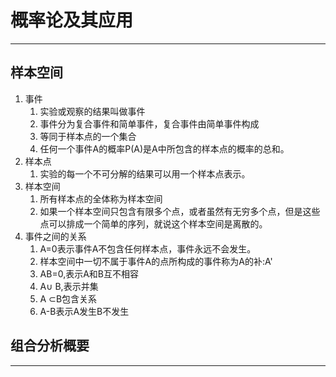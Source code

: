 # 概率论及其应用

------
## 样本空间
1. 事件
    1. 实验或观察的结果叫做事件
    2. 事件分为复合事件和简单事件，复合事件由简单事件构成
    3. 等同于样本点的一个集合
    4. 任何一个事件A的概率P(A)是A中所包含的样本点的概率的总和。
2. 样本点
    1. 实验的每一个不可分解的结果可以用一个样本点表示。
3. 样本空间
    1. 所有样本点的全体称为样本空间  
    2. 如果一个样本空间只包含有限多个点，或者虽然有无穷多个点，但是这些点可以排成一个简单的序列，就说这个样本空间是离散的。
4. 事件之间的关系
    1. A=0表示事件A不包含任何样本点，事件永远不会发生。
    2. 样本空间中一切不属于事件A的点所构成的事件称为A的补:A'
    3. AB=0,表示A和B互不相容
    4. A∪ B,表示并集
    5. A ⊂B包含关系
    6. A-B表示A发生B不发生
## 组合分析概要

------
